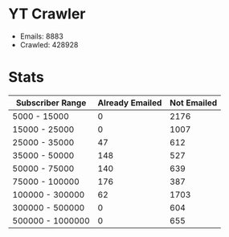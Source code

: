 # YT Crawler
- Emails: 8883
- Crawled: 428928

# Stats
| Subscriber Range  | Already Emailed | Not Emailed |
|-------|-------|-------|
| 5000 - 15000 | 0 | 2176 |
| 15000 - 25000 | 0 | 1007 |
| 25000 - 35000 | 47 | 612 |
| 35000 - 50000 | 148 | 527 |
| 50000 - 75000 | 140 | 639 |
| 75000 - 100000 | 176 | 387 |
| 100000 - 300000 | 62 | 1703 |
| 300000 - 500000 | 0 | 604 |
| 500000 - 1000000 | 0 | 655 |
